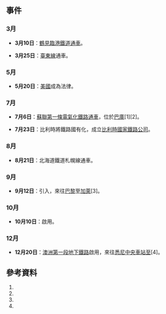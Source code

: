 ## 事件

### 3月

  - **3月10日**：[鶴見臨港鐵道通車](../Page/鶴見線.md "wikilink")。

  - **3月25日**：[臺東線](../Page/臺東線.md "wikilink")通車。

### 5月

  - **5月20日**：[美國](https://zh.wikipedia.org/wiki/美國 "wikilink")成為法律。

### 7月

  - **7月6日**：[蘇聯第一條電氣化鐵路通車](https://zh.wikipedia.org/wiki/蘇聯 "wikilink")，位於[巴庫](https://zh.wikipedia.org/wiki/巴庫 "wikilink")\[1\]\[2\]。

  - **7月23日**：比利時將鐵路國有化，成立[比利時國家鐵路公司](https://zh.wikipedia.org/wiki/比利時國家鐵路公司 "wikilink")。

### 8月

  - **8月21日**：北海道鐵道札幌線通車。

### 9月

  - **9月12日**：引入，來往[巴黎](../Page/巴黎.md "wikilink")至[加萊](https://zh.wikipedia.org/wiki/加萊 "wikilink")\[3\]。

### 10月

  - **10月10日**：啟用。

### 12月

  - **12月20日**：[澳洲第一段地下鐵路](https://zh.wikipedia.org/wiki/澳洲 "wikilink")啟用，來往[悉尼中央車站至](https://zh.wikipedia.org/wiki/悉尼中央車站 "wikilink")\[4\]。

## 參考資料

1.
2.
3.
4.